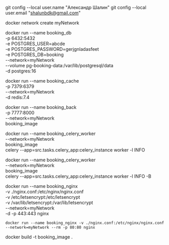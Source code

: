 
git config --local user.name "Александр Шалин"
git config --local user.email "shalunbdk@gmail.com"

docker network create myNetwork

docker run --name booking_db \
    -p 6432:5432 \
    -e POSTGRES_USER=abcde \
    -e POSTGRES_PASSWORD=gerjgnladasfeet \
    -e POSTGRES_DB=booking \
    --network=myNetwork \
    --volume pg-booking-data:/var/lib/postgresql/data \
    -d postgres:16

docker run --name booking_cache \
    -p 7379:6379 \
    --network=myNetwork \
    -d redis:7.4

docker run --name booking_back \
    -p 7777:8000 \
    --network=myNetwork \
    booking_image

docker run --name booking_celery_worker \
    --network=myNetwork \
    booking_image \
    celery --app=src.tasks.celery_app:celery_instance worker -l INFO

docker run --name booking_celery_worker \
    --network=myNetwork \
    booking_image \
    celery --app=src.tasks.celery_app:celery_instance worker -l INFO -B

docker run --name booking_nginx \
    -v ./nginx.conf:/etc/nginx/nginx.conf \
    -v /etc/letsencrypt:/etc/letsencrypt \
    -v /var/lib/letsencrypt:/var/lib/letsencrypt \
    --network=myNetwork \
    -d -p 443:443 nginx

    docker run --name booking_nginx -v ./nginx.conf:/etc/nginx/nginx.conf --network=myNetwork --rm -p 80:80 nginx

docker build -t booking_image .

